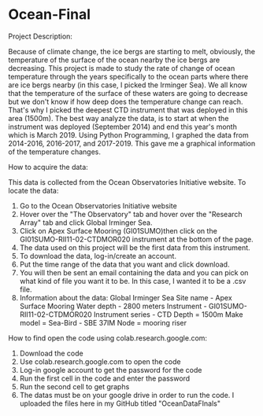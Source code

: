 # Ocean-Final

Project Description:

Because of climate change, the ice bergs are starting to melt, obviously, the temperature of the surface of the ocean nearby the ice bergs are decreasing. This project is made to study the rate of change of ocean temperature through the years specifically to the ocean parts where there are ice bergs nearby (in this case, I picked the Irminger Sea). We all know that the temperature of the surface of these waters are going to decrease but we don't know if how deep does the temperature change can reach. That's why I picked the deepest CTD instrument that was deployed in this area (1500m). The best way analyze the data, is to start at when the instrument was deployed (September 2014) and end this year's month which is March 2019. Using Python Programming, I graphed the data from 2014-2016, 2016-2017, and 2017-2019. This gave me a graphical information of the temperature changes. 


How to acquire the data:

This data is collected from the Ocean Observatories Initiative website. To locate the data:
1. Go to the Ocean Observatories Initiative website
2. Hover over the "The Observatory" tab and hover over the "Research Array" tab and click Global Irminger Sea.
3. Click on Apex Surface Mooring (GI01SUMO)then click on the GI01SUMO-RII11-02-CTDMOR020 instrument at the bottom of the      page.
4. The data used on this project will be the first data from this instrument. 
5. To download the data, log-in/create an account.
6. Put the time range of the data that you want and click download.
7. You will then be sent an email containing the data and you can pick on what kind of file you want it to be. In this case, I wanted it to be a .csv file. 
8. Information about the data:
   Global Irminger Sea
   Site name - Apex Surface Mooring
   Water depth - 2800 meters
   Instrument - GI01SUMO-RII11-02-CTDMOR020
   Instrument series - CTD
   Depth = 1500m
   Make model = Sea-Bird - SBE 37IM
   Node = mooring riser


How to find open the code using colab.research.google.com:
1. Download the code
2. Use colab.research.google.com to open the code
3. Log-in google account to get the password for the code
4. Run the first cell in the code and enter the password
5. Run the second cell to get graphs
6. The datas must be on your google drive in order to run the code. I uploaded the files here in my GitHub titled "OceanDataFInals"
